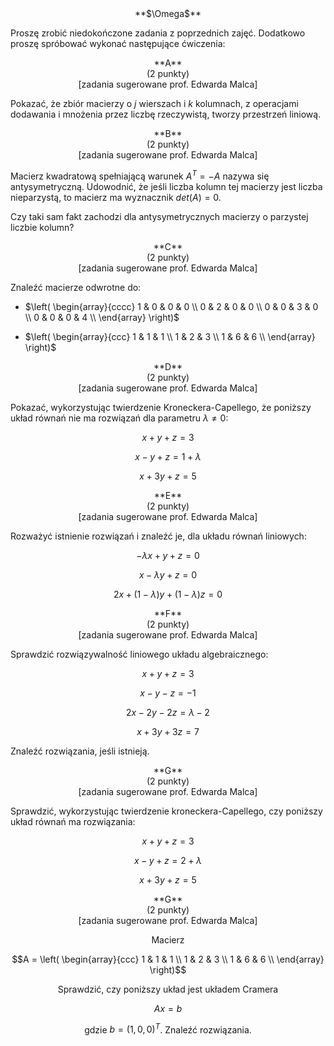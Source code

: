 <center>
**$\Omega$**
</center>

Proszę zrobić niedokończone zadania z poprzednich zajęć. 
Dodatkowo proszę spróbować wykonać następujące ćwiczenia:

<center>
**A**
</center>

<center>
(2 punkty)
</center>

<center>
[zadania sugerowane prof. Edwarda Malca]
</center>

Pokazać, że zbiór macierzy o $j$ wierszach i $k$ kolumnach, 
z operacjami dodawania i mnożenia przez liczbę rzeczywistą, 
tworzy przestrzeń liniową. 

<center>
**B**
</center>

<center>
(2 punkty)
</center>

<center>
[zadania sugerowane prof. Edwarda Malca]
</center>

Macierz kwadratową spełniającą warunek $A^{T} = -A$
nazywa się antysymetryczną. Udowodnić, że jeśli liczba
kolumn tej macierzy jest liczba nieparzystą, to macierz
ma wyznacznik $det(A) = 0$.

Czy taki sam fakt zachodzi dla antysymetrycznych macierzy 
o parzystej liczbie kolumn?

<center>
**C**
</center>

<center>
(2 punkty)
</center>

<center>
[zadania sugerowane prof. Edwarda Malca]
</center>

Znaleźć macierze odwrotne do:

* $\left(
\begin{array}{cccc}
 1 & 0 & 0 & 0 \\
 0 & 2 & 0 & 0 \\
 0 & 0 & 3 & 0 \\
 0 & 0 & 0 & 4 \\
\end{array}
\right)$

* $\left(
\begin{array}{ccc}
 1 & 1 & 1 \\
 1 & 2 & 3 \\
 1 & 6 & 6 \\
\end{array}
\right)$

<center>
**D**
</center>

<center>
(2 punkty)
</center>

<center>
[zadania sugerowane prof. Edwarda Malca]
</center>

Pokazać, wykorzystując twierdzenie Kroneckera-Capellego,
że poniższy układ równań nie ma rozwiązań 
dla parametru $\lambda \ne 0$:

$$x + y + z = 3$$

$$x - y + z = 1 + \lambda$$

$$x + 3 y + z = 5$$

<center>
**E**
</center>

<center>
(2 punkty)
</center>

<center>
[zadania sugerowane prof. Edwarda Malca]
</center>

Rozważyć istnienie rozwiązań i znaleźć je, dla układu
równań liniowych:

$$-\lambda x + y + z = 0$$

$$x - \lambda y + z = 0$$

$$2 x + (1 - \lambda) y + (1 - \lambda) z = 0$$

<center>
**F**
</center>

<center>
(2 punkty)
</center>

<center>
[zadania sugerowane prof. Edwarda Malca]
</center>

Sprawdzić rozwiązywalność liniowego układu algebraicznego:

$$x + y + z = 3$$

$$x - y - z = -1$$

$$2 x - 2 y - 2 z = \lambda - 2$$

$$x + 3 y + 3 z = 7$$

Znaleźć rozwiązania, jeśli istnieją.

<center>
**G**
</center>

<center>
(2 punkty)
</center>

<center>
[zadania sugerowane prof. Edwarda Malca]
</center>

Sprawdzić, wykorzystując twierdzenie kroneckera-Capellego,
czy poniższy układ równań ma rozwiązania:

$$x + y + z = 3$$

$$x - y + z = 2 + \lambda$$

$$x + 3 y + z = 5$$

<center>

<center>
**G**
</center>

<center>
(2 punkty)
</center>

<center>
[zadania sugerowane prof. Edwarda Malca]
</center>

Macierz 

$$A = \left(
\begin{array}{ccc}
 1 & 1 & 1 \\
 1 & 2 & 3 \\
 1 & 6 & 6 \\
\end{array}
\right)$$

Sprawdzić, czy poniższy układ jest układem Cramera

$$A x = b$$

gdzie $b = (1 , 0 , 0)^{T}$. Znaleźć rozwiązania.
